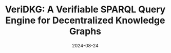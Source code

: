 ---
title: "VeriDKG: A Verifiable SPARQL Query Engine for Decentralized Knowledge Graphs"
authors:
- Enyuan Zhou
- Song Guo
- Zicong Hong
- Christian S. Jensen
- Yang Xiao
- Dalin Zhang
- Jinwen Liang
- Qingqi Pei
date: "2024-08-24"
# doi: ""


# Publication type.
# Legend: 0 = Uncategorized; 1 = Conference paper; 2 = Journal article;
# 3 = Preprint / Working Paper; 4 = Report; 5 = Book; 6 = Book section;
# 7 = Thesis; 8 = Patent
publication_types: ["1"]

# Publication name and optional abbreviated publication name.
publication: In 50th International Conference on Very Large Data Bases (VLDB) (CCF-A)
#publication_short: In *INFOCOM* (CCF-A)

links:
- name: PDF
  url: https://dl.acm.org/doi/pdf/10.14778/3636218.3636242
# url_pdf: 
# url_code: '#'
# url_dataset: '#'
# url_poster: '#'
# url_project: ''
# url_slides: ''
# url_video: '#'

# Featured image
# To use, add an image named `featured.jpg/png` to your page's folder. 
# image:
#   caption: 'Image credit: [**Unsplash**](https://unsplash.com/photos/pLCdAaMFLTE)'
#   focal_point: ""
#   preview_only: false

# Associated Projects (optional).
#   Associate this publication with one or more of your projects.
#   Simply enter your project's folder or file name without extension.
#   E.g. `internal-project` references `content/project/internal-project/index.md`.
#   Otherwise, set `projects: []`.
projects: []
---